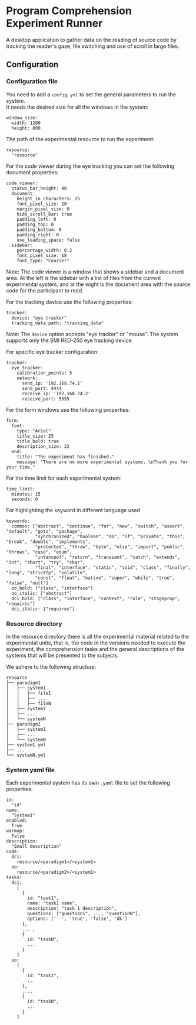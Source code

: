# Program Comprehension Experiment Runner

A desktop application to gather data on the reading of source code by tracking the reader's gaze, file switching and use of scroll in large files.

## Configuration

### Configuration file

You need to add a `config.yml` to set the general parameters to run the system.  
It needs the desired size for all the windows in the system:

    window_size:
      width: 1200
      height: 800

The path of the experimental resource to run the experiment:

    resource:
      "resource"

For the code viewer during the eye tracking you can set the following document properties:

    code_viewer:
      status_bar_height: 40
      document:
        height_in_characters: 25
        font_pixel_size: 20
        margin_pixel_size: 0
        hide_scroll_bar: true
        padding_left: 0
        padding_top: 0
        padding_bottom: 0
        padding_right: 0
        use_leading_space: false
      sidebar:
        percentage_width: 0.2
        font_pixel_size: 18
        font_type: "Courier"

Note: The code viewer is a window that shows a sidebar and a document area. At the left is the sidebar with a list of files from the current experimental system, and at the wight is the document area with the source code for the participant to read.

For the tracking device use the following properties:

    tracker:
      device: "eye tracker"
      tracking_data_path: "tracking_data"

Note: The `device` option accepts "eye tracker" or "mouse". The system supports only the SMI RED-250 eye tracking device.

For specific eye tracker configuration:

    tracker:
      eye_tracker:
        calibration_points: 5
        network:
          send_ip: '192.168.74.1'
          send_port: 4444
          receive_ip: '192.168.74.2'
          receive_port: 5555

For the form windows use the following properties:

    form:
      font:
        type: "Arial"
        title_size: 25
        title_bold: true
        description_size: 22
      end:
        title: "The experiment has finished."
        message: "There are no more experimental systems. \nThank you for your time."

For the time limit for each experimental system:

    time_limit:
      minutes: 15
      seconds: 0

For highlighting the keyword in different language used

    keywords:
      common: ["abstract", "continue", "for", "new", "switch", "assert", "default", "goto", "package",
               "synchronized", "boolean", "do", "if", "private", "this", "break", "double", "implements",
               "protected", "throw", "byte", "else", "import", "public", "throws", "case", "enum",
               "intanceof", "return", "transient", "catch", "extends", "int", "short", "try", "char",
               "final", "interface", "static", "void", "class", "finally", "long", "strictfp", "volatile",
               "const", "float", "native", "super", "while", "true", "false", "null"]
      oo_bold: ["class", "interface"]
      oo_italic: ["abstract"]
      dci_bold: ["class", "interface", "context", "role", "stageprop", "requires"]
      dci_italic: ["requires"]


### Resource directory

In the resource directory there is all the experimental material related to the experimental units, that is, the code in the versions needed to execute the experiment, the comprehension tasks and the general descriptions of the systems that will be presented to the subjects.

We adhere to the following structure:

    resource
    ├── paradigm1
    │   ├── system1
    │   │   ├── file1
    │   │   ├── ...
    │   │   ├── fileN
    │   ├── system2
    │   ├── ...
    │   └── systemN
    ├── paradigm2
    │   ├── system1
    │   ├── ...
    │   └── systemN
    ├── system1.yml
    ├── ...
    └── systemN.yml

### System yaml file

Each experimental system has its own `.yaml` file to set the following properties:

    id:
      "id"
    name:
      "System1"
    enabled:
      True
    warmup:
      False
    description:
      "Small description"
    code:
      dci:
        resource/<paradigm1>/<system1>
      oo:
        resource/<paradigm2>/<system1>
    tasks:
      dci:
        [
          {
            id: "task1",
            name: "task1 name",
            description: "task 1 description",
            questions: ["question1", ..., "questionN"],
            options: ['--', 'true', 'false', 'dk']
          },
          ... ,
          {
            id: "taskN",
            ...
          }
        ]
      oo:
        [
          {
            id: "task1",
            ...
          },
          ...,
          {
            id: "taskN",
            ...
          }
        ]
